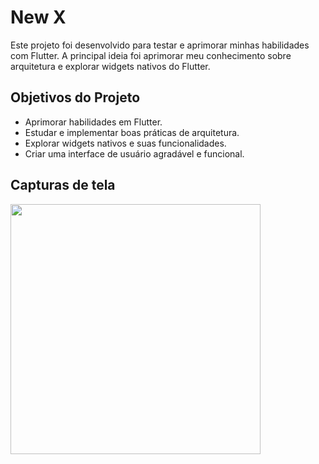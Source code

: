 # New X

Este projeto foi desenvolvido para testar e aprimorar minhas habilidades com Flutter. A principal ideia foi aprimorar meu conhecimento sobre arquitetura e explorar widgets nativos do Flutter.

## Objetivos do Projeto

- Aprimorar habilidades em Flutter.
- Estudar e implementar boas práticas de arquitetura.
- Explorar widgets nativos e suas funcionalidades.
- Criar uma interface de usuário agradável e funcional.

## Capturas de tela

<img src="https://github.com/user-attachments/assets/0c39c327-2a64-4b76-b439-210d506d1beb" width="400">
